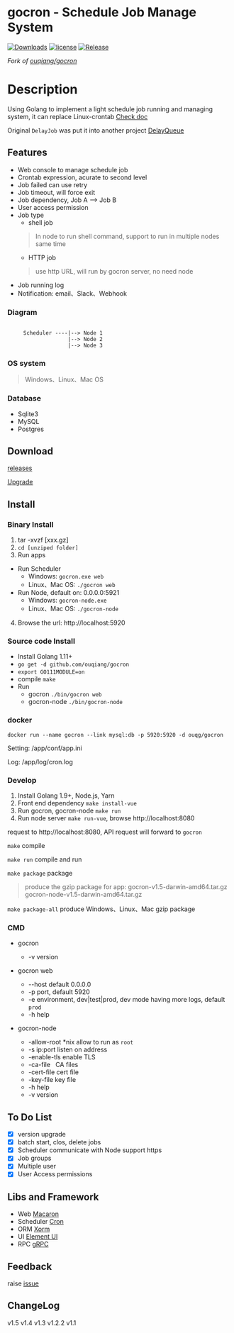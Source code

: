 # gocron - Schedule Job Manage System
[![Downloads](https://img.shields.io/github/downloads/ouqiang/gocron/total.svg)](https://github.com/ouqiang/gocron/releases)
[![license](https://img.shields.io/github/license/mashape/apistatus.svg?maxAge=2592000)](https://github.com/ouqiang/gocron/blob/master/LICENSE)
[![Release](https://img.shields.io/github/release/ouqiang/gocron.svg?label=Release)](https://github.com/ouqiang/gocron/releases)

*Fork of [ouqiang/gocron](https://github.com/ouqiang/gocron)*

# Description
Using Golang to implement a light schedule job running and managing system, it can replace Linux-crontab [Check doc](https://github.com/ouqiang/gocron/wiki)

Original `DelayJob` was put it into another project [DelayQueue](https://github.com/ouqiang/delay-queue)  

## Features
* Web console to manage schedule job
* Crontab expression, acurate to second level
* Job failed can use retry
* Job timeout, will force exit
* Job dependency, Job A --> Job B
* User access permission
* Job type
    * shell job
    > In node to run shell command, support to run in multiple nodes same time
    * HTTP job
    > use http URL, will run by gocron server, no need node
* Job running log
* Notification: email、Slack、Webhook

### Diagram
```shell

     Scheduler ----|--> Node 1
                   |--> Node 2
                   |--> Node 3

```
    
### OS system
> Windows、Linux、Mac OS

### Database
-  Sqlite3
-  MySQL
-  Postgres



## Download
[releases](https://github.com/ouqiang/gocron/releases)  

[Upgrade](https://github.com/ouqiang/gocron/wiki/版本升级)

## Install

###  Binary Install
1. tar -xvzf [xxx.gz] 
2. `cd [unziped folder]`   
3. Run apps        
* Run Scheduler        
  * Windows: `gocron.exe web`   
  * Linux、Mac OS:  `./gocron web`
* Run Node, default on: 0.0.0.0:5921
  * Windows:  `gocron-node.exe`
  * Linux、Mac OS:  `./gocron-node`
4. Browse the url: http://localhost:5920

### Source code Install 

- Install Golang 1.11+
- `go get -d github.com/ouqiang/gocron`
- `export GO111MODULE=on` 
- compile `make`
- Run
    * gocron `./bin/gocron web`
    * gocron-node `./bin/gocron-node`


### docker

```shell
docker run --name gocron --link mysql:db -p 5920:5920 -d ouqg/gocron
```

Setting: /app/conf/app.ini

Log: /app/log/cron.log


### Develop

1. Install Golang 1.9+, Node.js, Yarn
2. Front end dependency `make install-vue`
3. Run gocron, gocron-node `make run`
4. Run node server `make run-vue`, browse http://localhost:8080

request to http://localhost:8080, API request will forward to `gocron`

`make` compile

`make run` compile and run

`make package` package
> produce the gzip package for app: gocron-v1.5-darwin-amd64.tar.gz gocron-node-v1.5-darwin-amd64.tar.gz

`make package-all` produce Windows、Linux、Mac gzip package

### CMD

* gocron
    * -v version

* gocron web
    * --host default 0.0.0.0
    * -p port, default 5920
    * -e environment, dev|test|prod, dev mode having more logs, default `prod`
    * -h help
* gocron-node
    * -allow-root *nix allow to run as `root`
    * -s ip:port listen on address  
    * -enable-tls enable TLS    
    * -ca-file   CA files   
    * -cert-file cert file  
    * -key-file  key file
    * -h help
    * -v version

## To Do List
- [x] version upgrade
- [x] batch start, clos, delete jobs
- [x] Scheduler communicate with Node support https
- [x] Job groups
- [x] Multiple user
- [x] User Access permissions

## Libs and Framework
* Web [Macaron](http://go-macaron.com/)
* Scheduler [Cron](https://github.com/robfig/cron)
* ORM [Xorm](https://github.com/go-xorm/xorm)
* UI [Element UI](https://github.com/ElemeFE/element)
* RPC [gRPC](https://github.com/grpc/grpc)

## Feedback
raise [issue](https://github.com/ouqiang/gocron/issues/new)

## ChangeLog

v1.5
v1.4
v1.3
v1.2.2
v1.1